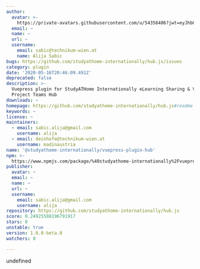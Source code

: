 ```yaml
---
author:
  avatar: >-
    https://private-avatars.githubusercontent.com/u/54356406?jwt=eyJhbGciOiJIUzI1NiIsInR5cCI6IkpXVCJ9.eyJpc3MiOiJnaXRodWIuY29tIiwiYXVkIjoicmF3LmdpdGh1YnVzZXJjb250ZW50LmNvbSIsImtleSI6ImtleTEiLCJleHAiOjE3MzQ2NzM0NDAsIm5iZiI6MTczNDY3MjI0MCwicGF0aCI6Ii91LzU0MzU2NDA2In0.aDg2_XGgqNIbROu4v7BJhVzA-u-4d98_vLY530SqWvw&v=4
  email: ~
  name: ~
  url: ~
  username:
    email: sabic@technikum-wien.at
    name: Alija Sabic
bugs: https://github.com/studyathome-internationally/hub.js/issues
category: plugin
date: '2020-05-16T20:46:09.491Z'
deprecated: false
description: >-
  Vuepress plugin for StudyATHome Internationally eLearning Sharing & Virtual
  Project Teams Hub
downloads: ~
homepage: https://github.com/studyathome-internationally/hub.js#readme
keywords: ~
license: ~
maintainers:
  - email: sabic.alija@gmail.com
    username: alija
  - email: deinhofe@technikum-wien.at
    username: madinaustria
name: '@studyathome-internationally/vuepress-plugin-hub'
npm: >-
  https://www.npmjs.com/package/%40studyathome-internationally%2Fvuepress-plugin-hub
publisher:
  avatar: ~
  email: ~
  name: ~
  url: ~
  username:
    email: sabic.alija@gmail.com
    username: alija
repository: https://github.com/studyathome-internationally/hub.js
score: 0.24925588196791917
stars: 0
unstable: true
version: 1.0.0-beta.0
watchers: 0

---
```


undefined